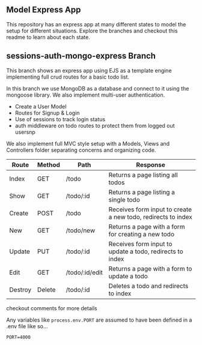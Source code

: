 ## Model Express App

This repository has an express app at many different states to model the setup for different situations. Explore the branches and checkout this readme to learn about each state.

## sessions-auth-mongo-express Branch

This branch shows an express app using EJS as a template engine implementing full crud routes for a basic todo list.

In this branch we use MongoDB as a database and connect to it using the mongoose library. We also implement multi-user authentication.

- Create a User Model
- Routes for Signup & Login
- Use of sessions to track login status
- auth middleware on todo routes to protect them from logged out usersnp

We also implement full MVC style setup with a Models, Views and Controllers folder separating concerns and organizing code.

|Route|Method|Path|Response|
|-----|------|----|--------|
|Index|GET|/todo| Returns a page listing all todos |
|Show|GET|/todo/:id| Returns a page listing a single todo |
|Create|POST|/todo| Receives form input to create a new todo, redirects to index |
|New|GET|/todo/new| Returns a page with a form for creating a new todo |
|Update|PUT|/todo/:id| Receives form input to update a todo, redirects to index |
|Edit|GET|/todo/:id/edit| Returns a page with a form to update a todo |
|Destroy|Delete|/todo/:id| Deletes a todo and redirects to index |

checkout comments for more details

Any variables like `process.env.PORT` are assumed to have been defined in a .env file like so...

```
PORT=4000
```